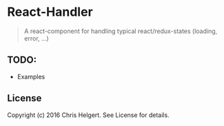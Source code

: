 # React-Handler

> A react-component for handling typical react/redux-states (loading, error, ...)

## TODO:
* Examples

## License
Copyright (c) 2016 Chris Helgert. See License for details.
